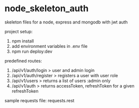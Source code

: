 # node_skeleton_auth
skeleton files for a node, express and mongodb with jwt auth

project setup:

1) npm install
2) add environment variables in .env file
3) npm run deploy:dev


predefined routes:
1) <baseurl>/api/v1/auth/login  > user and admin login
2) <baseurl>/api/v1/auth/register > registers a user with user role
3) <baseurl>/api/v1/users > returns a list of users :admin only
4) <baseurl>/api/v1/auth > returns accessToken, refreshToken for a given refreshToken

sample requests file: requests.rest 


